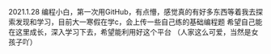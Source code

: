 2021.1.28
编程小白，第一次用GitHub，有点懵，感觉真的有好多东西等着我去探索发现和学习，目前大一寒假在学c，会上传一些自己练的基础编程题
希望自己能在这里成长，深入学习下去，希望能利用好这个平台
（人家这么可爱，当然是女孩子吖）
